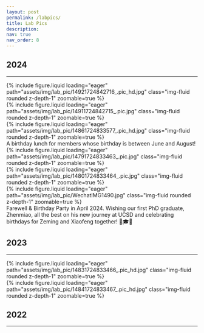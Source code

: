 ```yaml
---
layout: post
permalink: /labpics/
title: Lab Pics
description: 
nav: true
nav_order: 8
---
```


## 2024
<hr>
<div class="row mt-3">
    <div class="col-sm mt-3 mt-md-0">
        {% include figure.liquid loading="eager" path="assets/img/lab_pic/14921724842716_.pic_hd.jpg" class="img-fluid rounded z-depth-1" zoomable=true %}
    </div>
    <div class="col-sm mt-3 mt-md-0">
        {% include figure.liquid loading="eager" path="assets/img/lab_pic/14911724842715_.pic.jpg" class="img-fluid rounded z-depth-1" zoomable=true %}
    </div>
    <div class="col-sm mt-3 mt-md-0">
        {% include figure.liquid loading="eager" path="assets/img/lab_pic/14861724833577_.pic_hd.jpg" class="img-fluid rounded z-depth-1" zoomable=true %}
    </div>
</div>
<div class="caption">
  A birthday lunch for members whose birthday is between June and August!
</div>

<div class="row mt-3">
    <div class="col-sm mt-3 mt-md-0">
        {% include figure.liquid loading="eager" path="assets/img/lab_pic/14791724833463_.pic.jpg" class="img-fluid rounded z-depth-1" zoomable=true %}
    </div>
    <div class="col-sm mt-3 mt-md-0">
        {% include figure.liquid loading="eager" path="assets/img/lab_pic/14801724833464_.pic.jpg" class="img-fluid rounded z-depth-1" zoomable=true %}
    </div>
    <div class="col-sm mt-3 mt-md-0">
        {% include figure.liquid loading="eager" path="assets/img/lab_pic/WechatIMG1490.jpg" class="img-fluid rounded z-depth-1" zoomable=true %}
    </div>
</div>
<div class="caption">
    Farewell & Birthday Party in April 2024. Wishing our first PhD graduate, Zhenmiao, all the best on his new journey at UCSD and celebrating birthdays for Zeming and Xiaofeng together! 🎉🎓🎂 
</div>

## 2023
<hr>
<div class="row mt-3">
    <div class="col-sm mt-3 mt-md-0">
        {% include figure.liquid loading="eager" path="assets/img/lab_pic/14831724833466_.pic_hd.jpg" class="img-fluid rounded z-depth-1" zoomable=true %}
    </div>
    <div class="col-sm mt-3 mt-md-0">
        {% include figure.liquid loading="eager" path="assets/img/lab_pic/14841724833467_.pic_hd.jpg" class="img-fluid rounded z-depth-1" zoomable=true %}
    </div>
</div>

## 2022
<hr>

